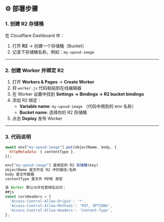 ## ⚙️ 部署步骤

### 1. 创建 R2 存储桶

在 Cloudflare Dashboard 中：
1. 打开 **R2** → 创建一个存储桶（Bucket）
2. 记录下存储桶名称，例如：`my-upoud-image`

---

### 2. 创建 Worker 并绑定 R2

1. 打开 **Workers & Pages** → **Create Worker**
2. 将 `worker.js` 代码粘贴到在线编辑器
3. 在 Worker 设置中找到 **Settings → Bindings → R2 bucket bindings**
4. 添加 R2 绑定：
   - **Variable name**: `my-upoud-image` （代码中用到的 env 名称）
   - **Bucket name**: 选择你的 R2 存储桶
5. 点击 **Deploy** 发布 Worker

---

### 3. 代码说明

```javascript
await env["my-upoud-image"].put(objectName, body, {
  httpMetadata: { contentType },
});

env["my-upoud-image"] 是绑定的 R2 存储桶(key)
objectName 是文件在 R2 中的路径/名称
body 是文件数据
contentType 是文件 MIME 类型

该 Worker 默认允许任意域名访问：
##js
const corsHeaders = {
  'Access-Control-Allow-Origin': '*',
  'Access-Control-Allow-Methods': 'PUT, OPTIONS',
  'Access-Control-Allow-Headers': 'Content-Type',
};